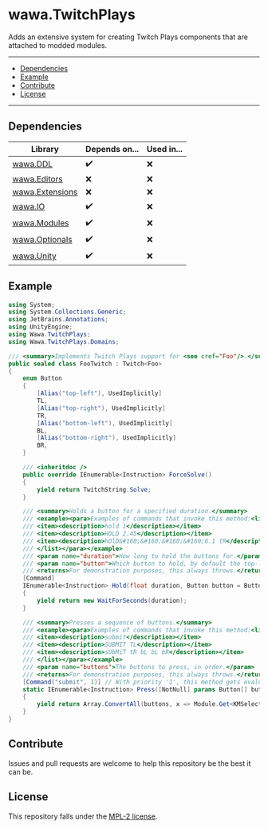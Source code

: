 # wawa.TwitchPlays

Adds an extensive system for creating Twitch Plays components that are attached to modded modules.

---

- [Dependencies](#dependencies)
- [Example](#example)
- [Contribute](#contribute)
- [License](#license)

---

## Dependencies

| Library                                                                     | Depends on... | Used in... |
|-----------------------------------------------------------------------------|---------------|------------|
| [wawa.DDL](https://github.com/Emik03/wawa/tree/main/wawa.DDL)               | ✔️            | ❌️         |
| [wawa.Editors](https://github.com/Emik03/wawa/tree/main/wawa.Editors)       | ❌             | ❌          |
| [wawa.Extensions](https://github.com/Emik03/wawa/tree/main/wawa.Extensions) | ❌             | ❌          |
| [wawa.IO](https://github.com/Emik03/wawa/tree/main/wawa.IO)                 | ✔️            | ❌️         |
| [wawa.Modules](https://github.com/Emik03/wawa/tree/main/wawa.Modules)       | ✔️            | ❌️         |
| [wawa.Optionals](https://github.com/Emik03/wawa/tree/main/wawa.Optionals)   | ✔️            | ️❌         |
| [wawa.Unity](https://github.com/Emik03/wawa/tree/main/wawa.Unity)           | ✔️            | ️❌         |

## Example

```csharp
using System;
using System.Collections.Generic;
using JetBrains.Annotations;
using UnityEngine;
using Wawa.TwitchPlays;
using Wawa.TwitchPlays.Domains;

/// <summary>Implements Twitch Plays support for <see cref="Foo"/>.</summary>
public sealed class FooTwitch : Twitch<Foo>
{
    enum Button
    {
        [Alias("top-left"), UsedImplicitly]
        TL,
        [Alias("top-right"), UsedImplicitly]
        TR,
        [Alias("bottom-left"), UsedImplicitly]
        BL,
        [Alias("bottom-right"), UsedImplicitly]
        BR,
    }

    /// <inheritdoc />
    public override IEnumerable<Instruction> ForceSolve()
    {
        yield return TwitchString.Solve;
    }

    /// <summary>Holds a button for a specified duration.</summary>
    /// <example><para>Examples of commands that invoke this method:<list type="bullet">
    /// <item><description>hold 1</description></item>
    /// <item><description>HOLD 2.45</description></item>
    /// <item><description>hOlD&#160;&#160;&#160;&#160;6.1 tR</description></item>
    /// </list></para></example>
    /// <param name="duration">How long to hold the buttons for.</param>
    /// <param name="button">Which button to hold, by default the top-left.</param>
    /// <returns>For demonstration purposes, this always throws.</returns>
    [Command]
    IEnumerable<Instruction> Hold(float duration, Button button = Button.TL)
    {
        yield return new WaitForSeconds(duration);
    }

    /// <summary>Presses a sequence of buttons.</summary>
    /// <example><para>Examples of commands that invoke this method:<list type="bullet">
    /// <item><description>submit</description></item>
    /// <item><description>SUBMIT TL</description></item>
    /// <item><description>sUbMiT tR bL bL bR</description></item>
    /// </list></para></example>
    /// <param name="buttons">The buttons to press, in order.</param>
    /// <returns>For demonstration purposes, this always throws.</returns>
    [Command("submit", 1)] // With priority '1', this method gets evaluated sooner than the method 'Hold'.
    static IEnumerable<Instruction> Press([NotNull] params Button[] buttons)
    {
        yield return Array.ConvertAll(buttons, x => Module.Get<KMSelectable[]>()[(int)x]);
    }
}
```

## Contribute

Issues and pull requests are welcome to help this repository be the best it can be.

## License

This repository falls under the [MPL-2 license](https://www.mozilla.org/en-US/MPL/2.0/).
